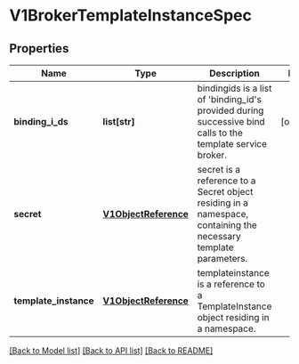# V1BrokerTemplateInstanceSpec

## Properties
Name | Type | Description | Notes
------------ | ------------- | ------------- | -------------
**binding_i_ds** | **list[str]** | bindingids is a list of &#39;binding_id&#39;s provided during successive bind calls to the template service broker. | [optional] 
**secret** | [**V1ObjectReference**](V1ObjectReference.md) | secret is a reference to a Secret object residing in a namespace, containing the necessary template parameters. | 
**template_instance** | [**V1ObjectReference**](V1ObjectReference.md) | templateinstance is a reference to a TemplateInstance object residing in a namespace. | 

[[Back to Model list]](../README.md#documentation-for-models) [[Back to API list]](../README.md#documentation-for-api-endpoints) [[Back to README]](../README.md)


